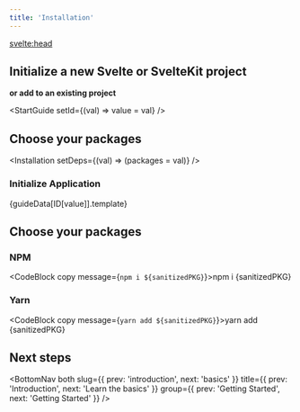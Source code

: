 ```yaml
---
title: 'Installation'
---
```


<svelte:head>
  <title>Installation - SvelteUI</title>
</svelte:head>

<script>
	import { CodeBlock, NextSteps, Installation, StartGuide, BottomNav } from '$lib/components'
	import { STARTGUIDE_DATA as guideData, ID } from '$lib/components/mainpages/GettingStarted/Guides/data'

	let packages = ["@svelteuidev/core", "@svelteuidev/composables"];
    let value = 'kit'
	$: sanitizedPKG = packages || ["@svelteuidev/core", "@svelteuidev/composables"].join(' ')
</script>

## Initialize a new Svelte or SvelteKit project

**or add to an existing project**

<StartGuide setId={(val) => value = val} />

## Choose your packages

<Installation setDeps={(val) => (packages = val)} />

### Initialize Application

<CodeBlock copy message={guideData[ID[value]].template}>
	{guideData[ID[value]].template}
</CodeBlock>

## Choose your packages

### NPM

<CodeBlock copy message={`npm i ${sanitizedPKG}`}>npm i {sanitizedPKG}</CodeBlock>

### Yarn

<CodeBlock copy message={`yarn add ${sanitizedPKG}`}>yarn add {sanitizedPKG}</CodeBlock>

## Next steps

<NextSteps />

<BottomNav
both
slug={{ prev: 'introduction', next: 'basics' }}
title={{ prev: 'Introduction', next: 'Learn the basics' }}
group={{ prev: 'Getting Started', next: 'Getting Started' }}
/>
